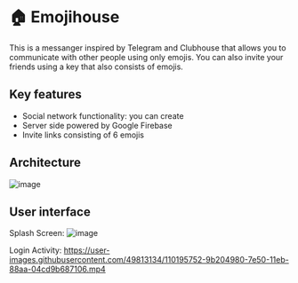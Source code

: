 # 🏠 Emojihouse

This is a messanger inspired by Telegram and Clubhouse that allows you to communicate with other people using only emojis.
You can also invite your friends using a key that also consists of emojis.

## Key features
* Social network functionality: you can create
* Server side powered by Google Firebase
* Invite links consisting of 6 emojis

## Architecture
![image](https://user-images.githubusercontent.com/49813134/110195864-5cd75a00-7e51-11eb-97af-f3b65695a0d4.png)

## User interface 
Splash Screen:
![image](https://user-images.githubusercontent.com/49813134/110195640-a2932300-7e4f-11eb-8d0d-4640fd08112a.png)

Login Activity:
https://user-images.githubusercontent.com/49813134/110195752-9b204980-7e50-11eb-88aa-04cd9b687106.mp4

